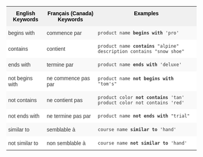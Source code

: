 <style type="text/css">
.tg  {border-collapse:collapse;border-spacing:0;border:none;border-color:#ccc;}
.tg td{font-family:Arial, sans-serif;font-size:14px;padding:10px 5px;border-style:solid;border-width:0px;overflow:hidden;word-break:normal;border-color:#ccc;color:#333;background-color:#fff;}
.tg th{font-family:Arial, sans-serif;font-size:14px;font-weight:normal;padding:10px 5px;border-style:solid;border-width:0px;overflow:hidden;word-break:normal;border-color:#ccc;color:#333;background-color:#f0f0f0;}
.tg .tg-31q5{background-color:#f0f0f0;color:#000;font-weight:bold;vertical-align:top}
.tg .tg-4eph{background-color:#f9f9f9}
</style>
<table class="tg">
  <tr>
    <th class="tg-31q5">English Keywords</th>
    <th class="tg-31q5">Français (Canada) Keywords</th>
    <th class="tg-31q5">Examples</th>
  </tr>
  <tr>
    <td class="tg-4eph">begins with</td>
    <td class="tg-4eph">commence par</td>
    <td class="tg-4eph"><code>product name <b>begins with</b> 'pro'</code></td>
  </tr>
  <tr>
    <td class="tg-031e">contains</td>
    <td class="tg-031e">contient</td>
    <td class="tg-031e"><code>product name <b>contains</b> "alpine" description contains "snow shoe"</code></td>
  </tr>
  <tr>
    <td class="tg-4eph">ends with</td>
    <td class="tg-4eph">termine par</td>
    <td class="tg-4eph"><code>product name <b>ends with</b> 'deluxe'</code></td>
  </tr>
  <tr>
    <td class="tg-031e">not begins with</td>
    <td class="tg-031e">ne commence pas par</td>
    <td class="tg-031e"><code>product name <b>not begins with</b> "tom's"</code></td>
  </tr>
  <tr>
    <td class="tg-4eph">not contains</td>
    <td class="tg-4eph">ne contient pas</td>
    <td class="tg-4eph"><code>product color <b>not contains</b> 'tan' product color not contains 'red'</code></td>
  </tr>
  <tr>
    <td class="tg-031e">not ends with</td>
    <td class="tg-031e">ne termine pas par</td>
    <td class="tg-031e"><code>product name <b>not ends with</b> "trial"</code></td>
  </tr>
  <tr>
    <td class="tg-4eph">similar to</td>
    <td class="tg-4eph">semblable à</td>
    <td class="tg-4eph"><code>course name <b>similar to</b> 'hand'</code></td>
  </tr>
  <tr>
    <td class="tg-031e">not similar to</td>
    <td class="tg-031e">non semblable à</td>
    <td class="tg-031e"><code>course name <b>not similar to</b> 'hand'</code></td>
  </tr>
</table>
